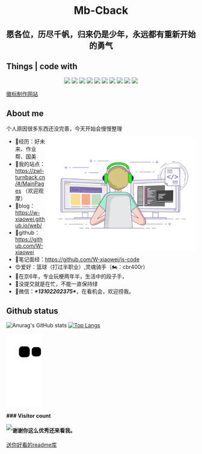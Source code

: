 # <div align='center'>Mb-Cback</div>

## <div align='center'>愿各位，历尽千帆，归来仍是少年，永远都有重新开始的勇气</div>

## Things | code with

<p align="center">
<div align="center">
  <img src="https://img.shields.io/badge/-JavaScript-f6da1c?style=flat&logo=javascript&logoColor=white">
  <img src="https://img.shields.io/badge/-TypeScript-2b6dbf?style=flat&logo=typescript&logoColor=white">
  <img src="https://img.shields.io/badge/-Vue-46b882?style=flat&logo=vue.js&logoColor=white">
  <img src="https://img.shields.io/badge/-React-00b4ce?style=flat&logo=react&logoColor=white">
  <img src="https://img.shields.io/badge/wechat_miniprogram-09b955?style=flat&logo=wechat&logoColor=white">
  <img src="https://img.shields.io/badge/-less-bf608e?style=flat&logo=less&logoColor=white">
  <img src="https://img.shields.io/badge/-Git-ee462c?style=flat&logo=git&logoColor=white">
  <img src="https://img.shields.io/badge/-Github-black?style=flat&logo=github">
  <img src="https://img.shields.io/badge/-Webpack-%232C3A42?style=flat-square&logo=webpack">
  <img src="https://img.shields.io/badge/-ESLint-%234B32C3?style=flat-square&logo=eslint">
</div>

<a href="https://shields.io/">徽标制作网站</a>

## About me

个人原因很多东西还没完善，今天开始会慢慢整理

<img src='./images/codeing.gif' width='400' align='right'>

- 💼经历：好未来、作业帮、国美
- 📑我的站点：https://zwl-turnback.cn/#/MainPages （欢迎观摩）
- 📝blog：https://w-xiaowei.github.io/web/
- 📖github：https://github.com/W-xiaowei
- 📎笔记面经：https://github.com/W-xiaowei/js-code
- 😍爱好：篮球（打过半职业）,灵魂骑手（🏍️：cbr400r）
- 🎉在京6年，专业玩梗两年半，生活中的段子手，
- 🎉没提交就是在忙，不能一直保持绿
- 💬微信：***\*13102202375\****，在看机会，欢迎捞我。





## Github status

<!-- <img height='140px' src='https://github-readme-stats.vercel.app/api?username=Sunny-117&hide_title=true&show_icons=true&theme=radical'	><img align="" height="140px" src="https://github-readme-stats.vercel.app/api/top-langs/?username=Sunny-117&hide_title=true&hide_border=true&layout=compact&bg_color=0,73FA79,73FDFF,D783FF&theme=graywhite&locale=cn" /> -->
![Anurag's GitHub stats](https://github-readme-stats.vercel.app/api?username=Sunny-117&show_icons=true&theme=transparent&hide_title=true)
[![Top Langs](https://github-readme-stats.vercel.app/api/top-langs/?username=Sunny-117&layout=compact&hide_title=true&locale=cn)](https://github.com/anuraghazra/github-readme-stats)
<!--username未换成W-xiaowei-->

<img src='./assets/github-contribution-grid-snake.svg'>
<!-- <img src="https://raw.githubusercontent.com/Sunny-117/Sunny-117/main/assets/github-user-contribution.svg"> -->

**### Visitor count**

<img src="https://profile-counter.glitch.me/W-xiaowei/count.svg" align='left'/>

#### 谢谢你这么优秀还来看我。
<a href="https://github.com/abhisheknaiidu/awesome-github-profile-readme">送你好看的readme库</a>

